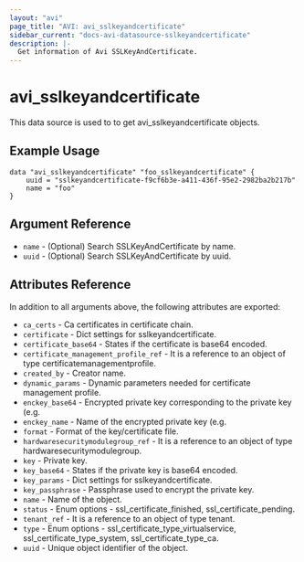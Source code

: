 ```yaml
---
layout: "avi"
page_title: "AVI: avi_sslkeyandcertificate"
sidebar_current: "docs-avi-datasource-sslkeyandcertificate"
description: |-
  Get information of Avi SSLKeyAndCertificate.
---
```


# avi_sslkeyandcertificate

This data source is used to to get avi_sslkeyandcertificate objects.

## Example Usage

```hcl
data "avi_sslkeyandcertificate" "foo_sslkeyandcertificate" {
    uuid = "sslkeyandcertificate-f9cf6b3e-a411-436f-95e2-2982ba2b217b"
    name = "foo"
}
```

## Argument Reference

* `name` - (Optional) Search SSLKeyAndCertificate by name.
* `uuid` - (Optional) Search SSLKeyAndCertificate by uuid.

## Attributes Reference

In addition to all arguments above, the following attributes are exported:

* `ca_certs` - Ca certificates in certificate chain.
* `certificate` - Dict settings for sslkeyandcertificate.
* `certificate_base64` - States if the certificate is base64 encoded.
* `certificate_management_profile_ref` - It is a reference to an object of type certificatemanagementprofile.
* `created_by` - Creator name.
* `dynamic_params` - Dynamic parameters needed for certificate management profile.
* `enckey_base64` - Encrypted private key corresponding to the private key (e.g.
* `enckey_name` - Name of the encrypted private key (e.g.
* `format` - Format of the key/certificate file.
* `hardwaresecuritymodulegroup_ref` - It is a reference to an object of type hardwaresecuritymodulegroup.
* `key` - Private key.
* `key_base64` - States if the private key is base64 encoded.
* `key_params` - Dict settings for sslkeyandcertificate.
* `key_passphrase` - Passphrase used to encrypt the private key.
* `name` - Name of the object.
* `status` - Enum options - ssl_certificate_finished, ssl_certificate_pending.
* `tenant_ref` - It is a reference to an object of type tenant.
* `type` - Enum options - ssl_certificate_type_virtualservice, ssl_certificate_type_system, ssl_certificate_type_ca.
* `uuid` - Unique object identifier of the object.

